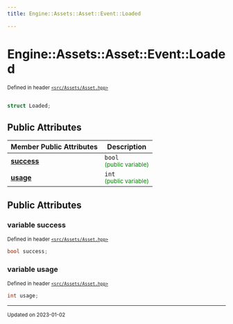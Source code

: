 ```yaml
---
title: Engine::Assets::Asset::Event::Loaded

---
```


# Engine::Assets::Asset::Event::Loaded

<sup>Defined in header [`<src/Assets/Asset.hpp>`](/files/Asset_8hpp.md#file-asset.hpp)</sup>



```cpp

struct Loaded;
```



## Public Attributes

| Member Public Attributes| Description    |
| -------------- | -------------- |
| **[success](/classes/structEngine_1_1Assets_1_1Asset_1_1Event_1_1Loaded.md#variable-success)** | `bool`<br> <sup><span style="color:green">(public variable)</span></sup> |
| **[usage](/classes/structEngine_1_1Assets_1_1Asset_1_1Event_1_1Loaded.md#variable-usage)** | `int`<br> <sup><span style="color:green">(public variable)</span></sup> |





## Public Attributes

### variable success

<sup>Defined in header [`<src/Assets/Asset.hpp>`](/files/Asset_8hpp.md#file-asset.hpp)</sup>
```cpp
bool success;
```


### variable usage

<sup>Defined in header [`<src/Assets/Asset.hpp>`](/files/Asset_8hpp.md#file-asset.hpp)</sup>
```cpp
int usage;
```


-------------------------------

<sub>Updated on 2023-01-02</sub>